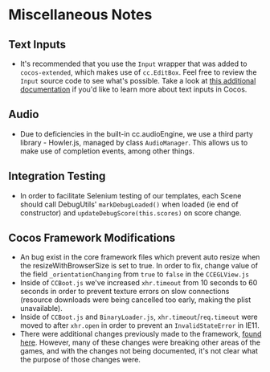 # Miscellaneous Notes

## Text Inputs

- It's recommended that you use the `Input` wrapper that was added to `cocos-extended`, which makes use of `cc.EditBox`. Feel free to review the `Input` source code to see what's possible. Take a look at [this additional documentation](./miscellaneous/text-inputs.md) if you'd like to learn more about text inputs in Cocos.

## Audio

- Due to deficiencies in the built-in cc.audioEngine, we use a third party library - Howler.js, managed by class `AudioManager`.  This allows us to make use of completion events, among other things.

## Integration Testing

- In order to facilitate Selenium testing of our templates, each Scene should call DebugUtils' `markDebugLoaded()` when loaded (ie end of constructor) and `updateDebugScore(this.scores)` on score change.

## Cocos Framework Modifications

- An bug exist in the core framework files which prevent auto resize when the resizeWithBrowserSize is set to true.
In order to fix, change value of the field `_orientationChanging` from `true` to `false` in the `CCEGLView.js`
- Inside of `CCBoot.js` we've increased `xhr.timeout` from 10 seconds to 60 seconds in order to prevent texture errors on slow connections (resource downloads were being cancelled too early, making the plist unavailable).
- Inside of `CCBoot.js` and `BinaryLoader.js`, `xhr.timeout`/`req.timeout` were moved to after `xhr.open` in order to prevent an `InvalidStateError` in IE11.
- There were additional changes previously made to the framework, [found here](https://github.com/ClayAtCW/cocos2d-html5/commit/3c76ca18d1e38aef808a447a6f92f914e5a47b42). However, many of these changes were breaking other areas of the games, and with the changes not being documented, it's not clear what the purpose of those changes were.
